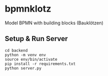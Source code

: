 # bpmnklotz

Model BPMN with building blocks (Bauklötzen)

## Setup & Run Server

```
cd backend
python -m venv env
source env/bin/activate
pip install -r requirements.txt
python server.py
```